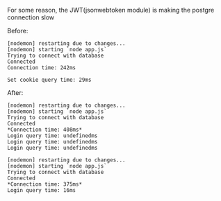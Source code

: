 For some reason, the JWT(jsonwebtoken module) is making the postgre connection slow

Before:
``` log
[nodemon] restarting due to changes...
[nodemon] starting `node app.js`
Trying to connect with database
Connected
Connection time: 242ms

Set cookie query time: 29ms
```

After:
``` log
[nodemon] restarting due to changes...
[nodemon] starting `node app.js`
Trying to connect with database
Connected
*Connection time: 408ms*
Login query time: undefinedms
Login query time: undefinedms
Login query time: undefinedms

[nodemon] restarting due to changes...
[nodemon] starting `node app.js`
Trying to connect with database
Connected
*Connection time: 375ms*
Login query time: 16ms
```

